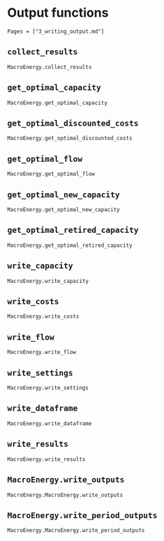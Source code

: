 # Output functions

```@index
Pages = ["3_writing_output.md"]
```

## `collect_results`
```@docs
MacroEnergy.collect_results
```

## `get_optimal_capacity`
```@docs
MacroEnergy.get_optimal_capacity
```

## `get_optimal_discounted_costs`
```@docs
MacroEnergy.get_optimal_discounted_costs
```

## `get_optimal_flow`
```@docs
MacroEnergy.get_optimal_flow
```

## `get_optimal_new_capacity`
```@docs
MacroEnergy.get_optimal_new_capacity
```

## `get_optimal_retired_capacity`
```@docs
MacroEnergy.get_optimal_retired_capacity
```

## `write_capacity`

```@docs
MacroEnergy.write_capacity
```

## `write_costs`

```@docs
MacroEnergy.write_costs
```

## `write_flow`

```@docs
MacroEnergy.write_flow
```

## `write_settings`

```@docs
MacroEnergy.write_settings
```

## `write_dataframe`
```@docs
MacroEnergy.write_dataframe
```

## `write_results`

```@docs
MacroEnergy.write_results
```

## `MacroEnergy.write_outputs`
```@docs
MacroEnergy.MacroEnergy.write_outputs
```

## `MacroEnergy.write_period_outputs`
```@docs
MacroEnergy.MacroEnergy.write_period_outputs
```